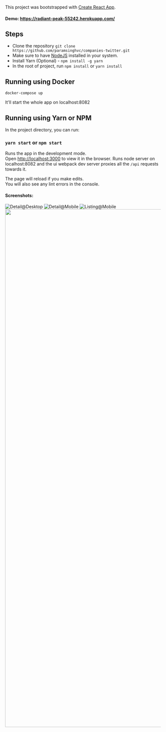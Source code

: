 This project was bootstrapped with [Create React App](https://github.com/facebook/create-react-app).

#### Demo: https://radiant-peak-55242.herokuapp.com/

## Steps

- Clone the repository
  `git clone https://github.com/paramsinghvc/companies-twitter.git`
- Make sure to have [NodeJS](https://nodejs.org/en/download/) installed in your system.
- Install Yarn (Optional) - `npm install -g yarn`
- In the root of project, run `npm install` or `yarn install`

## Running using Docker

```
docker-compose up
```

It'll start the whole app on localhost:8082

## Running using Yarn or NPM

In the project directory, you can run:

### `yarn start` or `npm start`

Runs the app in the development mode.<br />
Open [http://localhost:3000](http://localhost:3000) to view it in the browser.
Runs node server on localhost:8082 and the ui webpack dev server proxies all the `/api` requests towards it.

The page will reload if you make edits.<br />
You will also see any lint errors in the console.

#### Screenshots:

![Detail@Desktop](https://user-images.githubusercontent.com/4329912/90422303-9792c400-e0b2-11ea-9706-0aa2e617dad4.png)
![Detail@Mobile](https://user-images.githubusercontent.com/4329912/90422312-99f51e00-e0b2-11ea-8eca-c7004827f6fe.png)
![Listing@Mobile](https://user-images.githubusercontent.com/4329912/90422313-9a8db480-e0b2-11ea-8355-2668ee1074db.png)
<img width="1672" src="https://user-images.githubusercontent.com/4329912/90422314-9b264b00-e0b2-11ea-9b3d-3e37d7dfdbf9.png">

